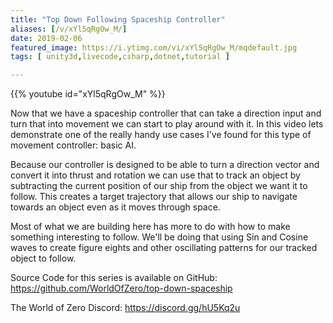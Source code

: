 ```yaml
---
title: "Top Down Following Spaceship Controller"
aliases: [/v/xYl5qRgOw_M/]
date: 2019-02-06
featured_image: https://i.ytimg.com/vi/xYl5qRgOw_M/mqdefault.jpg
tags: [ unity3d,livecode,csharp,dotnet,tutorial ]

---
```


{{% youtube id="xYl5qRgOw_M" %}}

Now that we have a spaceship controller that can take a direction input and turn that into movement we can start to play around with it. In this video lets demonstrate one of the really handy use cases I've found for this type of movement controller: basic AI.

Because our controller is designed to be able to turn a direction vector and convert it into thrust and rotation we can use that to track an object by subtracting the current position of our ship from the object we want it to follow. This creates a target trajectory that allows our ship to navigate towards an object even as it moves through space.

Most of what we are building here has more to do with how to make something interesting to follow. We'll be doing that using Sin and Cosine waves to create figure eights and other oscillating patterns for our tracked object to follow.

Source Code for this series is available on GitHub: https://github.com/WorldOfZero/top-down-spaceship

The World of Zero Discord: https://discord.gg/hU5Kq2u